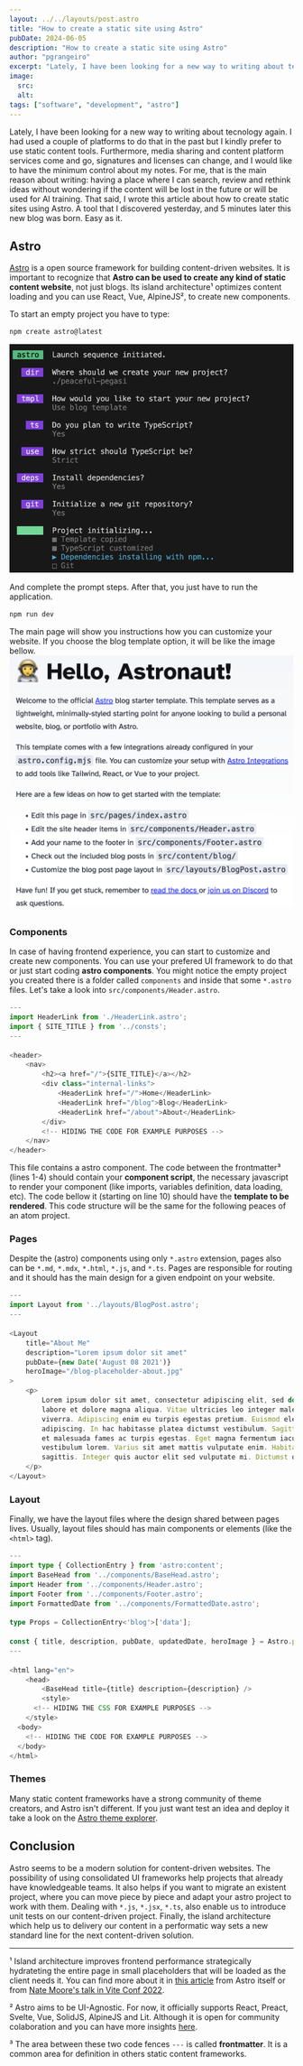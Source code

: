 ```yaml
---
layout: ../../layouts/post.astro
title: "How to create a static site using Astro"
pubDate: 2024-06-05
description: "How to create a static site using Astro"
author: "pgrangeiro"
excerpt: "Lately, I have been looking for a new way to writing about tecnology again. I had used a couple of platforms to do that in the past but I kindly prefer to use static content tools. Furthermore, media sharing and content platform services come and go, signatures and licenses can change, and I would like to have the minimum control about my notes. For me, that is the main reason about writing: having a place where I can search, review and rethink ideas without wondering if the content will be lost in the future or will be used for AI training. That said, I wrote this article about how to create static sites using Astro. A tool that I discovered yesterday, and 5 minutes later this new blog was born. Easy as it."
image:
  src:
  alt:
tags: ["software", "development", "astro"]
---
```

Lately, I have been looking for a new way to writing about tecnology again. I had used a couple of platforms to do that in the past but I kindly prefer to use static content tools. Furthermore, media sharing and content platform services come and go, signatures and licenses can change, and I would like to have the minimum control about my notes. For me, that is the main reason about writing: having a place where I can search, review and rethink ideas without wondering if the content will be lost in the future or will be used for AI training. That said, I wrote this article about how to create static sites using Astro. A tool that I discovered yesterday, and 5 minutes later this new blog was born. Easy as it.

## Astro

<a href="https://astro.build/" target="_blank">Astro</a> is a open source framework for building content-driven websites. It is important to recognize that **Astro can be used to create any kind of static content website**, not just blogs. Its island architecture¹ optimizes content loading and you can use React, Vue, AlpineJS², to create new components.

To start an empty project you have to type:
```bash
npm create astro@latest
```
![image](public/posts/MjAyNDA2MDUyMDEy-1.png)

And complete the prompt steps. After that, you just have to run the application.
```bash
npm run dev
```

The main page will show you instructions how you can customize your website. If you choose the blog template option, it will be like the image bellow. 
![image](public/posts/MjAyNDA2MDUyMDEy-2.png)

### Components
In case of having frontend experience, you can start to customize and create new components. You can use your prefered UI framework to do that or just start coding __astro components__. You might notice the empty project you created there is a folder called `components` and inside that some `*.astro` files. Let's take a look into `src/components/Header.astro`.

```ts title="src/components/Header.astro" showLineNumbers {1-4,10-12}
---
import HeaderLink from './HeaderLink.astro';
import { SITE_TITLE } from '../consts';
---

<header>
	<nav>
		<h2><a href="/">{SITE_TITLE}</a></h2>
		<div class="internal-links">
			<HeaderLink href="/">Home</HeaderLink>
			<HeaderLink href="/blog">Blog</HeaderLink>
			<HeaderLink href="/about">About</HeaderLink>
		</div>
		<!-- HIDING THE CODE FOR EXAMPLE PURPOSES -->
	</nav>
</header>
```

This file contains a astro component. The code between the frontmatter³ (lines 1-4) should contain your **component script**, the necessary javascript to render your component (like imports, variables definition, data loading, etc). The code bellow it (starting on line 10) should have the **template to be rendered**. This code structure will be the same for the following peaces of an atom project.

### Pages
Despite the (astro) components using only `*.astro` extension, pages also can be `*.md`, `*.mdx`, `*.html`, `*.js`, and `*.ts`. Pages are responsible for routing and it should has the main design for a given endpoint on your website. 

```ts title="src/pages/about.astro"
---
import Layout from '../layouts/BlogPost.astro';
---

<Layout
	title="About Me"
	description="Lorem ipsum dolor sit amet"
	pubDate={new Date('August 08 2021')}
	heroImage="/blog-placeholder-about.jpg"
>
	<p>
		Lorem ipsum dolor sit amet, consectetur adipiscing elit, sed do eiusmod tempor incididunt ut
		labore et dolore magna aliqua. Vitae ultricies leo integer malesuada nunc vel risus commodo
		viverra. Adipiscing enim eu turpis egestas pretium. Euismod elementum nisi quis eleifend quam
		adipiscing. In hac habitasse platea dictumst vestibulum. Sagittis purus sit amet volutpat. Netus
		et malesuada fames ac turpis egestas. Eget magna fermentum iaculis eu non diam phasellus
		vestibulum lorem. Varius sit amet mattis vulputate enim. Habitasse platea dictumst quisque
		sagittis. Integer quis auctor elit sed vulputate mi. Dictumst quisque sagittis purus sit amet.
	</p>
</Layout>
```

### Layout

Finally, we have the layout files where the design shared between pages lives. Usually, layout files should has main components or elements (like the `<html>` tag). 

```ts title="src/layouts/BlogPost.astro"
---
import type { CollectionEntry } from 'astro:content';
import BaseHead from '../components/BaseHead.astro';
import Header from '../components/Header.astro';
import Footer from '../components/Footer.astro';
import FormattedDate from '../components/FormattedDate.astro';

type Props = CollectionEntry<'blog'>['data'];

const { title, description, pubDate, updatedDate, heroImage } = Astro.props;
---

<html lang="en">
	<head>
		<BaseHead title={title} description={description} />
		<style>
      <!-- HIDING THE CSS FOR EXAMPLE PURPOSES -->
    </style>
  <body>
    <!-- HIDING THE CODE FOR EXAMPLE PURPOSES -->
  </body>
</html>
```

### Themes

Many static content frameworks have a strong community of theme creators, and Astro isn't different. If you just want test an idea and deploy it take a look on the <a href="https://astro.build/themes/" target="_blank">Astro theme explorer</a>.


## Conclusion

Astro seems to be a modern solution for content-driven websites. The possibility of using consolidated UI frameworks help projects that already have knowledgeable teams. It also helps if you want to migrate an existent project, where you can move piece by piece and adapt your astro project to work with them. Dealing with `*.js`, `*.jsx`, `*.ts`, also enable us to introduce unit tests on our content-driven project. Finally, the island architecture which help us to delivery our content in a performatic way sets a new standard line for the next content-driven solution.


---
¹ Island architecture improves frontend performance strategically hydrateting the entire page in small placeholders that will be loaded as the client needs it. You can find more about it in <a href="https://docs.astro.build/en/concepts/islands/" target="_blank">this article</a> from Astro itself or from <a href="https://www.youtube.com/watch?v=SICd8tTEqvs" target="_blank">Nate Moore's talk in Vite Conf 2022</a>.

² Astro aims to be UI-Agnostic. For now, it officially supports React, Preact, Svelte, Vue, SolidJS, AlpineJS and Lit. Although it is open for community colaboration and you can have more insights <a href="https://docs.astro.build/en/guides/framework-components/" target="_blank">here</a>.

³ The area between these two code fences `---` is called __frontmatter__. It is a common area for definition in others static content frameworks.